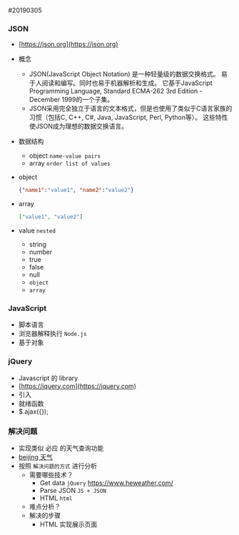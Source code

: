 #20190305

### JSON
- [https://json.org](https://json.org)

- 概念
    - JSON(JavaScript Object Notation) 是一种轻量级的数据交换格式。 易于人阅读和编写。同时也易于机器解析和生成。 它基于JavaScript Programming Language, Standard ECMA-262 3rd Edition - December 1999的一个子集。
    - JSON采用完全独立于语言的文本格式，但是也使用了类似于C语言家族的习惯（包括C, C++, C#, Java, JavaScript, Perl, Python等）。 这些特性使JSON成为理想的数据交换语言。

- 数据结构
    - object `name-value pairs`
    - array `order list of values`

- object
     ```json
     {"name1":"value1", "name2":"value2"}
     ```

- array
    ```json
    ["value1", "value2"]
    ```

- value `nested`
    - string
    - number
    - true
    - false
    - null
    - `object`
    - `array`
    
### JavaScript
- 脚本语言
- 浏览器解释执行 `Node.js`
- 基于对象

### jQuery
- Javascript 的 library
- [https://jquery.com](https://jquery.com)
- 引入
- 就绪函数
- $.ajax({});

### 解决问题
- 实现类似 必应 的天气查询功能
- [beijing 天气](https://cn.bing.com/search？)
- 按照 `解决问题的方式` 进行分析
    - 需要哪些技术？
        - Get data `jQuery` https://www.heweather.com/
        - Parse JSON `JS + JSON`
        - HTML `html`
    - 难点分析？
    - 解决的步骤
        - HTML 实现展示页面
    